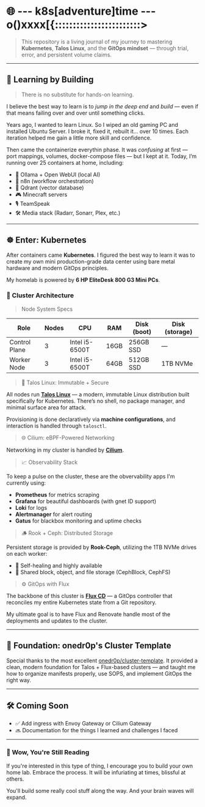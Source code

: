 # 🌐 --- k8s[adventure]time --- o()xxxx[{::::::::::::::::::::::::>

> This repository is a living journal of my journey to mastering **Kubernetes**, **Talos Linux**, and the **GitOps mindset** — through trial, error, and persistent volume claims.

---

## 🧠 Learning by Building
> There is no substitute for hands-on learning.

I believe the best way to learn is to *jump in the deep end* and *build* — even if that means failing over and over until something clicks.

Years ago, I wanted to learn Linux. So I wiped an old gaming PC and installed Ubuntu Server. I broke it, fixed it, rebuilt it… over 10 times. Each iteration helped me gain a little more skill and confidence.

Then came the containerize everythin phase. It was *confusing* at first — port mappings, volumes, docker-compose files — but I kept at it. Today, I’m running over 25 containers at home, including:

- 🔮 Ollama + Open WebUI (local AI)
- 🔁 n8n (workflow orchestration)
- 🧠 Qdrant (vector database)
- 🎮 Minecraft servers
- 🎙️ TeamSpeak
- 🛠️ Media stack (Radarr, Sonarr, Plex, etc.)

---

## ☸️ Enter: Kubernetes

After containers came **Kubernetes**. I figured the best way to learn it was to create my own mini production-grade data center using bare metal hardware and modern GitOps principles.

My homelab is powered by **6 HP EliteDesk 800 G3 Mini PCs**.

### 🧱 Cluster Architecture
>Node System Specs

| Role           | Nodes | CPU                | RAM   | Disk (boot) | Disk (storage) |
|----------------|-------|--------------------|-------|-------------|----------------|
| Control Plane  | 3     | Intel i5-6500T     | 16GB  | 256GB SSD   | —              |
| Worker Node    | 3     | Intel i5-6500T     | 64GB  | 512GB SSD   | 1TB NVMe       |



>🐧 Talos Linux: Immutable + Secure

All nodes run **[Talos Linux](https://www.talos.dev/)** — a modern, immutable Linux distribution built specifically for Kubernetes. There’s no shell, no package manager, and minimal surface area for attack.

Provisioning is done declaratively via **machine configurations**, and interaction is handled through `talosctl`.


>🌐 Cilium: eBPF-Powered Networking

Networking in my cluster is handled by **[Cilium](https://cilium.io/)**.


>📈 Observability Stack

To keep a pulse on the cluster, these are the obvervability apps I'm currently using:

- **Prometheus** for metrics scraping
- **Grafana** for beautiful dashboards (with gnet ID support)
- **Loki** for logs
- **Alertmanager** for alert routing
- **Gatus** for blackbox monitoring and uptime checks

>🪵 Rook + Ceph: Distributed Storage

Persistent storage is provided by **Rook-Ceph**, utilizing the 1TB NVMe drives on each worker:

- 🧠 Self-healing and highly available
- 💾 Shared block, object, and file storage (CephBlock, CephFS)

>⚙️ GitOps with Flux

The backbone of this cluster is **[Flux CD](https://fluxcd.io/)** — a GitOps controller that reconciles my entire Kubernetes state from a Git repository.

My ultimate goal is to have Flux and Renovate handle most of the deployments and updates to the cluster.

---
## 📌 Foundation: onedr0p's Cluster Template

Special thanks to the most excellent [onedr0p/cluster-template](https://github.com/onedr0p/cluster-template). It provided a clean, modern foundation for Talos + Flux-based clusters — and taught me how to organize manifests properly, use SOPS, and implement GitOps the right way.

---

## 🛠️ Coming Soon

- ✅ Add ingress with Envoy Gateway or Cilium Gateway
- 🔜 Documentation for the things I learned and challenges I faced

---
### 🤯 Wow, You're Still Reading
If you're interested in this type of thing, I encourage you to build your own home lab. Embrace the process. It will be infuriating at times, blissful at others.

You'll build some really cool stuff along the way. And your brain waves will expand.
